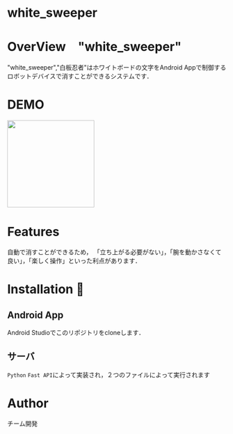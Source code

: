# white_sweeper
# OverView　"white_sweeper"

"white_sweeper","白板忍者"はホワイトボードの文字をAndroid Appで制御するロボットデバイスで消すことができるシステムです．


<!-- [Go to app](https://xxx) -->
<!-- から使用することができます。 -->
# DEMO
<!-- ![screenshot](/img_readme/ex_.jpg) -->
<img src="img_readme/ex_.jpg" width="200">

# Features
自動で消すことができるため， 「立ち上がる必要がない」，「腕を動かさなくて良い」，「楽しく操作」といった利点があります．

# Installation :balloon:
## Android App
Android Studioでこのリポジトリをcloneします．

## サーバ
`Python` `Fast API`によって実装され，２つのファイルによって実行されます

# Author
チーム開発